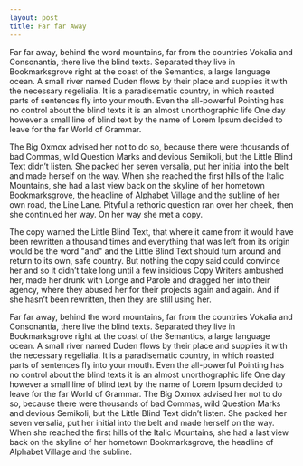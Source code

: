 ```yaml
---
layout: post
title: Far far Away
---
```


Far far away, behind the word mountains, far from the countries Vokalia and Consonantia, there live the blind texts. Separated they live in Bookmarksgrove right at the coast of the 
Semantics, a large language ocean. A small river named Duden flows by their place and supplies it with the necessary regelialia. It is a paradisematic country, in which roasted parts of 
sentences fly into your mouth. Even the all-powerful Pointing has no control about the blind texts it is an almost unorthographic life One day however a small line of blind text by the 
name of Lorem Ipsum decided to leave for the far World of Grammar.

The Big Oxmox advised her not to do so, because there were thousands of bad Commas, wild Question Marks and devious Semikoli, but the Little Blind Text didn’t listen. She packed her 
seven versalia, put her initial into the belt and made herself on the way. When she reached the first hills of the Italic Mountains, she had a last view back on the skyline of her 
hometown Bookmarksgrove, the headline of Alphabet Village and the subline of her own road, the Line Lane. Pityful a rethoric question ran over her cheek, then she continued her way. On 
her way she met a copy.

The copy warned the Little Blind Text, that where it came from it would have been rewritten a thousand times and everything that was left from its origin would be the word "and" and the 
Little Blind Text should turn around and return to its own, safe country. But nothing the copy said could convince her and so it didn’t take long until a few insidious Copy Writers 
ambushed her, made her drunk with Longe and Parole and dragged her into their agency, where they abused her for their projects again and again. And if she hasn’t been rewritten, then 
they are still using her.

Far far away, behind the word mountains, far from the countries Vokalia and Consonantia, there live the blind texts. Separated they live in Bookmarksgrove right at the coast of the 
Semantics, a large language ocean. A small river named Duden flows by their place and supplies it with the necessary regelialia. It is a paradisematic country, in which roasted parts of 
sentences fly into your mouth. Even the all-powerful Pointing has no control about the blind texts it is an almost unorthographic life One day however a small line of blind text by the 
name of Lorem Ipsum decided to leave for the far World of Grammar. The Big Oxmox advised her not to do so, because there were thousands of bad Commas, wild Question Marks and devious 
Semikoli, but the Little Blind Text didn’t listen. She packed her seven versalia, put her initial into the belt and made herself on the way. When she reached the first hills of the 
Italic Mountains, she had a last view back on the skyline of her hometown Bookmarksgrove, the headline of Alphabet Village and the subline.
